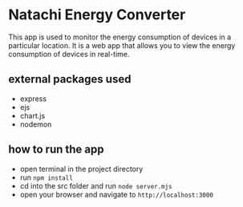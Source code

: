 # Natachi Energy Converter

This app is used to monitor the energy consumption of devices in a particular location. It is a web app that allows you to view the energy consumption of devices in real-time.

## external packages used
- express
- ejs
- chart.js
- nodemon

## how to run the app
- open terminal in the project directory
- run `npm install`
- cd into the src folder and run `node server.mjs`
- open your browser and navigate to `http://localhost:3000`

